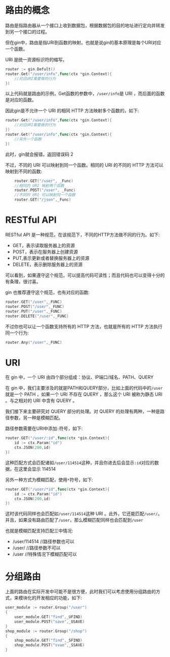 # 路由的概念
路由是指路由器从一个接口上收到数据包，根据数据包的目的地址进行定向并转发到另一个接口的过程。

但在gin中，路由是指URI到函数的映射。也就是说gin的基本原理是每个URI对应一个函数。

URI 是统一资源标识符的缩写。

```go
router := gin.Defult()
router.Get("/user/info",func(ctx *gin.Context){
    //对应URI需要做的行为
})
```
以上代码就是路由的示例，Get函数的参数中，```/user/info```是 URI ，而后面的函数是对应的函数。

因此gin是不允许一个 URI 的相同 HTTP 方法映射多个函数的，如下:
```go
router.Get("/user/info",func(ctx *gin.Context){
    //对应URI需要做的行为
})
router.Get("/user/info",func(ctx *gin.Context){
    //另外一个函数
})
```
此时，gin就会报错，返回错误码 2 

不过，不同的 URI 可以映射到同一个函数。相同的 URI 的不同的 HTTP 方法可以映射到不同的函数:
```go
	router.GET("/user", _Func)
    //相同的 URI 映射两个函数
	router.POST("/user", _Func)
    //不同的 URI 可以映射同一个函数
    router.GET("/json",_Func)
```

# RESTful API
RESTful API 是一种规范，在该规范下，不同的HTTP方法做不同的行为。如下:
- GET，表示读取服务器上的资源
- POST，表示在服务器上创建资源
- PUT,表示更新或者替换服务器上的资源
- DELETE，表示删除服务器上的资源

可以看到，如果遵守这个规范，可以提高代码可读性；而且代码也可以变得十分的有条理，很讨喜。

gin 也推荐遵守这个规范，也有对应的函数:
```go
router.GET("/user",_FUNC)
router.POST("/user",_FUNC)
router.PUT("/user",_FUNC)
router.DELETE("/user",_FUNC)
```
不过你也可以让一个函数支持所有的 HTTP 方法，也就是所有的 HTTP 方法执行同一个行为:
```go
router.Any("/user",_FUNC)
```
# URI
在 gin 中，一个 URI 由四个部分组成：协议、IP端口/域名、PATH、QUERY

在 gin 中，我们主要涉及的就是PATH和QUERY部分，比如上面的代码中的```/user```就是一个 PATH ，如果一个 URI 不存在 QUERY ，那么这个 URI 被称为静态 URI 。与之相对的 URI 中含有 QUERY 。

我们接下来主要研究对 QUERY 部分的处理。对 QUERY 的处理有两种，一种是路径参数，另一种是模糊匹配。

路径参数需要在URI中添加```:```符号，如下:
```go
router.GET("/user/:id",func(ctx *gin.Context){
    id := ctx.Param("id")
    ctx.JSON(200,id)
})
```
这种匹配方式会匹配诸如```/user/114514```这种，并且你进去后会显示```:id```对应的数据，在这里会显示 114514

另外一种方式为模糊匹配，使用```*```符号，如下:
```go
router.GET("/user/*id",func(ctx *gin.Context){
    id := ctx.Param("id")
    ctx.JSON(200,id)
})
```
这时该代码同样也会匹配如```/user/114514```这种 URI 。此外，它还能匹配```/user/```。并且，如果没有路由匹配了```/user```，那么模糊匹配同样也会匹配到```/user```

也就是模糊匹配支持匹配三中情况:
- /user/114514   //路径参数也可以
- /user/         //路径参数不可以
- /user          //特殊情况下模糊匹配可以

# 分组路由
上面的路由在实际开发中可能不是很方便，此时我们可以考虑使用分组路由的方式，来模块化的开发相应的功能，如下:
```go
user_module := router.Group("/user")
{
    user_module.GET("find",_UFIND)
    user_module.POST("save",_USAVE)
}
shop_module := router.Group("/shop")
{
    shop_module.GET("find",_SFIND)
    shop_module.POST("svae",_SSAVE)
}
```